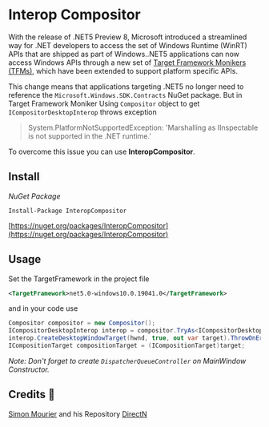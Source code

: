 # Interop Compositor
With the release of .NET5 Preview 8, Microsoft introduced a streamlined way for .NET developers to access the set of Windows Runtime (WinRT) APIs that are shipped as part of Windows..NET5 applications can now access Windows APIs through a new set of [Target Framework Monikers (TFMs)](https://docs.microsoft.com/en-us/dotnet/standard/frameworks), which have been extended to support platform specific APIs.

This change means that applications targeting .NET5 no longer need to reference the `Microsoft.Windows.SDK.Contracts` NuGet package.
But in Target Framework Moniker Using `Compositor` object to get `ICompositorDesktopInterop` throws exception
>System.PlatformNotSupportedException: 'Marshalling as IInspectable is not supported in the .NET runtime.'

To overcome this issue you can use **InteropCompositor**.

## Install
*NuGet Package*
```
Install-Package InteropCompositor
```
[https://nuget.org/packages/InteropCompositor](https://nuget.org/packages/InteropCompositor)

## Usage

Set the TargetFramework in the project file
```XML
<TargetFramework>net5.0-windows10.0.19041.0</TargetFramework>
```
and in your code use
```C#
Compositor compositor = new Compositor();
ICompositorDesktopInterop interop = compositor.TryAs<ICompositorDesktopInterop>();
interop.CreateDesktopWindowTarget(hwnd, true, out var target).ThrowOnError();
ICompositionTarget compositionTarget = (ICompositionTarget)target;
```
*Note: Don't forget to create `DispatcherQueueController` on MainWindow Constructor.*

## Credits :medal_sports:
[Simon Mourier](https://github.com/smourier) and his Repository [DirectN](https://github.com/smourier/DirectN/tree/master/DirectN)
